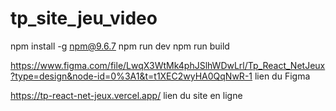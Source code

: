 # tp_site_jeu_video
npm install -g npm@9.6.7
 npm run dev
 npm run build
 
 
 
 https://www.figma.com/file/LwqX3WtMk4phJSlhWDwLrl/Tp_React_NetJeux?type=design&node-id=0%3A1&t=t1XEC2wyHA0QqNwR-1   lien du Figma
 
 
 https://tp-react-net-jeux.vercel.app/ lien du site en ligne
